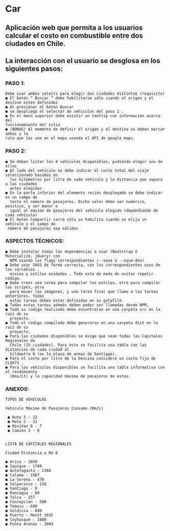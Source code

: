 # Car
## Aplicación web que permita a los usuarios calcular el costo en combustible entre dos ciudades en Chile.
## La interacción con el usuario se desglosa en los siguientes pasos:
  ### PASO 1:

    Debe usar ambos selects para elegir dos ciudades distintas (requisito)
    ● El botón “ Buscar ” debe habilitarse sólo cuando el origen y el destino estén definidos
    ● Al presionar el botón Buscar
    ● se despliega el selector de vehículos del paso 2 .
    ● En el menú superior debe existir un tooltip con información acerca del
    funcionamiento del sitio
    ● (BONUS) Al momento de definir el origen y el destino se deben marcar ambos y la
    ruta que los une en el mapa usando el API de google maps.
    
 ### PASO 2:
   
    ● Se deben listar los 4 vehículos disponibles, pudiendo elegir uno de ellos
    ● Al lado del vehículo se debe indicar el costo total del viaje seleccionado basados en
      los kilómetros por litro de cada vehículo y la distancia que separa a las ciudades
      antes elegidas
    ● En la parte inferior del elemento recién desplegado se debe indicar en un campo de
      texto el número de pasajeros. Dicho valor debe ser numérico, positivo, y ser menor o
      igual al máximo de pasajeros del vehículo elegido (dependiendo de cada vehículo)
    ● El botón Compartir carro sólo se habilita cuando se elija un vehículo y el campo de
     número de pasajeros sea válidos
     
 ### ASPECTOS TÉCNICOS:
 
    ● Debe instalar todas las dependencias a usar (Bootstrap ó Materialize, jQuery) con
      NPM usando los flags correspondientes (--save ó --save-dev)
    ● Debe usar SASS de forma correcta, con los correspondientes usos de las variables ,
      mixins y estilos anidados . Todo esto de modo de evitar repetir código.
    ● Debe crear una tarea para compilar los estilos, otra para compilar los scripts, otra
      para mover las imágenes, y una tarea final que llame a las tareas anteriores. Todas
      estas tareas deben estar definidas en su gulpfile.
    ● Todas estas tareas además deben poder ser llamadas desde NPM.
    ● Todo su código realizado debe encontrarse en una carpeta src en la raíz de su
      proyecto.
    ● Todo el código compilado debe generarse en una carpeta dist en la raíz de su
      proyecto.
    ● Para las ciudades disponibles se exige que sean todas las Capitales Regionales de
      Chile (15 ciudades). Para esto se facilita una tabla con las distancias de cada ciudad al
      kilómetro 0 (en la plaza de armas de Santiago).
    ● Para el costo por litro de la bencina considere un costo fijo de CL$673 .
    ● Para los vehículos disponibles se facilita una tabla informativa con el rendimiento
      (Kms/Lt) y la capacidad máxima de pasajeros de estos.
      
###  ANEXOS:

    TIPOS DE VEHÍCULOS
    
    Vehículo Máximo de Pasajeros Consumo (Km/L)
    
     ● Auto 5 - 12
     ● Moto 2 - 21
     ● MiniVan 8 - 7
     ● Camión 3 - 6
    
    
    LISTA DE CAPITALES REGIONALES
    
    Ciudad Distancia a Km 0
    
    ● Arica - 2059
    ● Iquique - 1789
    ● Antofagasta - 1368
    ● Calama - 1567
    ● La Serena - 470
    ● Valparaiso - 116
    ● Santiago - 0
    ● Rancagua - 84
    ● Talca - 257
    ● Concepción - 500
    ● Temuco - 690
    ● Valdivia - 848
    ● Puerto - Montt 1032
    ● Coyhaique - 1888
    ● Punta Arenas - 3004
